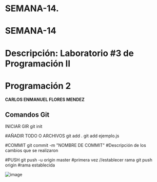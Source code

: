 # SEMANA-14.
# SEMANA-14
# Descripción: Laboratorio #3 de Programación II
# Programación 2

**CARLOS ENMANUEL FLORES MENDEZ**

## Comandos Git


INICIAR GIR
git init

#AÑADIR TODO O ARCHIVOS
git add . 
git add ejemplo.js

#COMMIT
git commit -m "NOMBRE DE COMMIT" #Descripción de los cambios que se realizaron


#PUSH
git push -u origin master #primera vez //establecer rama
git push origin #rama establecida

![image](https://github.com/user-attachments/assets/ec947201-f990-4b37-87ee-158294db9118)
